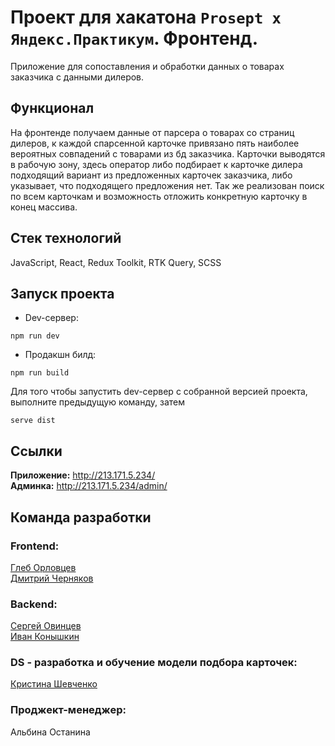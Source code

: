 # Проект для хакатона `Prosept x Яндекс.Практикум`. Фронтенд.  
Приложение для сопоставления и обработки данных о товарах заказчика с данными дилеров. 

## Функционал 

На фронтенде получаем данные от парсера о товарах со страниц дилеров, к каждой спарсенной карточке привязано пять наиболее вероятных совпадений с товарами из бд заказчика. Карточки выводятся в рабочую зону, здесь оператор либо подбирает к карточке дилера подходящий вариант из предложенных карточек заказчика, либо указывает, что подходящего предложения нет. Так же реализован поиск по всем карточкам и возможность отложить конкретную карточку в конец массива.

## Стек технологий

JavaScript, React, Redux Toolkit, RTK Query, SCSS  

## Запуск проекта

* Dev-сервер:
```
npm run dev
```
* Продакшн билд:
```
npm run build
```

Для того чтобы запустить dev-сервер с собранной версией проекта, выполните предыдущую команду, затем
```
serve dist
```

## Ссылки

**Приложение:** http://213.171.5.234/  
**Админка:** http://213.171.5.234/admin/  

## Команда разработки 

### Frontend:  
[Глеб Орловцев](https://github.com/SimonMatveev)      
[Дмитрий Черняков](https://github.com/dimidrrol)  
### Backend:  
[Сергей Овинцев](https://github.com/Conqerorior)  
[Иван Конышкин](https://github.com/clownvkkaschenko)  
### DS - разработка и обучение модели подбора карточек:  
[Кристина Шевченко](https://github.com/Kristinadwbh)  
### Проджект-менеджер:  
Альбина Останина

